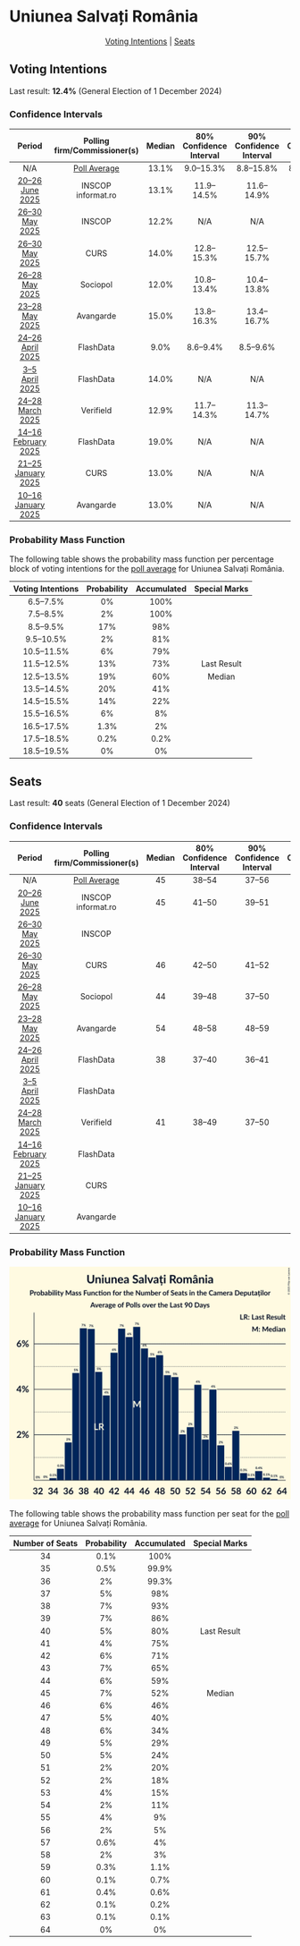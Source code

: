 # Uniunea Salvați România

<p align="center"><a href="#voting-intentions">Voting Intentions</a> | <a href="#seats">Seats</a></p>

## Voting Intentions

Last result: **12.4%** (General Election of 1 December 2024)

### Confidence Intervals

| Period     | Polling firm/Commissioner(s) | Median | 80% Confidence Interval | 90% Confidence Interval | 95% Confidence Interval | 99% Confidence Interval |
|:----------:|:----------------:|:-----------:|:-----------------------:|:-----------------------:|:-----------------------:|:-----------------------:|
| N/A | [Poll Average](average.html) | 13.1% | 9.0–15.3% | 8.8–15.8% | 8.6–16.3% | 8.4–17.1% |
| [20–26 June 2025](2025-06-26-INSCOP.html) | INSCOP <br> informat.ro | 13.1% | 11.9–14.5% | 11.6–14.9% | 11.3–15.2% | 10.7–15.9% |
| [26–30 May 2025](2025-05-30-INSCOP.html) | INSCOP | 12.2% | N/A | N/A | N/A | N/A |
| [26–30 May 2025](2025-05-30-CURS.html) | CURS | 14.0% | 12.8–15.3% | 12.5–15.7% | 12.2–16.0% | 11.6–16.6% |
| [26–28 May 2025](2025-05-28-Sociopol.html) | Sociopol | 12.0% | 10.8–13.4% | 10.4–13.8% | 10.1–14.2% | 9.6–14.9% |
| [23–28 May 2025](2025-05-28-Avangarde.html) | Avangarde | 15.0% | 13.8–16.3% | 13.4–16.7% | 13.2–17.1% | 12.6–17.7% |
| [24–26 April 2025](2025-04-26-FlashData.html) | FlashData | 9.0% | 8.6–9.4% | 8.5–9.6% | 8.4–9.7% | 8.2–9.9% |
| [3–5 April 2025](2025-04-05-FlashData.html) | FlashData | 14.0% | N/A | N/A | N/A | N/A |
| [24–28 March 2025](2025-03-28-Verifield.html) | Verifield | 12.9% | 11.7–14.3% | 11.3–14.7% | 11.1–15.0% | 10.5–15.7% |
| [14–16 February 2025](2025-02-16-FlashData.html) | FlashData | 19.0% | N/A | N/A | N/A | N/A |
| [21–25 January 2025](2025-01-25-CURS.html) | CURS | 13.0% | N/A | N/A | N/A | N/A |
| [10–16 January 2025](2025-01-16-Avangarde.html) | Avangarde | 13.0% | N/A | N/A | N/A | N/A |

### Probability Mass Function

The following table shows the probability mass function per percentage block of voting intentions for the [poll average](average.html) for Uniunea Salvați România.

| Voting Intentions | Probability | Accumulated | Special Marks |
|:-----------------:|:-----------:|:-----------:|:-------------:|
| 6.5–7.5% | 0% | 100% |  |
| 7.5–8.5% | 2% | 100% |  |
| 8.5–9.5% | 17% | 98% |  |
| 9.5–10.5% | 2% | 81% |  |
| 10.5–11.5% | 6% | 79% |  |
| 11.5–12.5% | 13% | 73% | Last Result |
| 12.5–13.5% | 19% | 60% | Median |
| 13.5–14.5% | 20% | 41% |  |
| 14.5–15.5% | 14% | 22% |  |
| 15.5–16.5% | 6% | 8% |  |
| 16.5–17.5% | 1.3% | 2% |  |
| 17.5–18.5% | 0.2% | 0.2% |  |
| 18.5–19.5% | 0% | 0% |  |


## Seats

Last result: **40** seats (General Election of 1 December 2024)

### Confidence Intervals

| Period     | Polling firm/Commissioner(s) | Median | 80% Confidence Interval | 90% Confidence Interval | 95% Confidence Interval | 99% Confidence Interval |
|:----------:|:----------------:|:------:|:-----------------------:|:-----------------------:|:-----------------------:|:-----------------------:|
| N/A | [Poll Average](average.html) | 45 | 38–54 | 37–56 | 37–58 | 35–61 |
| [20–26 June 2025](2025-06-26-INSCOP.html) | INSCOP <br> informat.ro | 45 | 41–50 | 39–51 | 38–52 | 37–55 |
| [26–30 May 2025](2025-05-30-INSCOP.html) | INSCOP |  |  |  |  |  |
| [26–30 May 2025](2025-05-30-CURS.html) | CURS | 46 | 42–50 | 41–52 | 39–53 | 38–55 |
| [26–28 May 2025](2025-05-28-Sociopol.html) | Sociopol | 44 | 39–48 | 37–50 | 37–52 | 35–54 |
| [23–28 May 2025](2025-05-28-Avangarde.html) | Avangarde | 54 | 48–58 | 48–59 | 47–61 | 45–62 |
| [24–26 April 2025](2025-04-26-FlashData.html) | FlashData | 38 | 37–40 | 36–41 | 36–41 | 35–42 |
| [3–5 April 2025](2025-04-05-FlashData.html) | FlashData |  |  |  |  |  |
| [24–28 March 2025](2025-03-28-Verifield.html) | Verifield | 41 | 38–49 | 37–50 | 37–51 | 36–52 |
| [14–16 February 2025](2025-02-16-FlashData.html) | FlashData |  |  |  |  |  |
| [21–25 January 2025](2025-01-25-CURS.html) | CURS |  |  |  |  |  |
| [10–16 January 2025](2025-01-16-Avangarde.html) | Avangarde |  |  |  |  |  |

### Probability Mass Function

![Graph with seats probability mass function not yet produced](average-seats-pmf-uniuneasalvațiromânia.png "Seats Probability Mass Function")

The following table shows the probability mass function per seat for the [poll average](average.html) for Uniunea Salvați România.

| Number of Seats | Probability | Accumulated | Special Marks |
|:---------------:|:-----------:|:-----------:|:-------------:|
| 34 | 0.1% | 100% |  |
| 35 | 0.5% | 99.9% |  |
| 36 | 2% | 99.3% |  |
| 37 | 5% | 98% |  |
| 38 | 7% | 93% |  |
| 39 | 7% | 86% |  |
| 40 | 5% | 80% | Last Result |
| 41 | 4% | 75% |  |
| 42 | 6% | 71% |  |
| 43 | 7% | 65% |  |
| 44 | 6% | 59% |  |
| 45 | 7% | 52% | Median |
| 46 | 6% | 46% |  |
| 47 | 5% | 40% |  |
| 48 | 6% | 34% |  |
| 49 | 5% | 29% |  |
| 50 | 5% | 24% |  |
| 51 | 2% | 20% |  |
| 52 | 2% | 18% |  |
| 53 | 4% | 15% |  |
| 54 | 2% | 11% |  |
| 55 | 4% | 9% |  |
| 56 | 2% | 5% |  |
| 57 | 0.6% | 4% |  |
| 58 | 2% | 3% |  |
| 59 | 0.3% | 1.1% |  |
| 60 | 0.1% | 0.7% |  |
| 61 | 0.4% | 0.6% |  |
| 62 | 0.1% | 0.2% |  |
| 63 | 0.1% | 0.1% |  |
| 64 | 0% | 0% |  |


